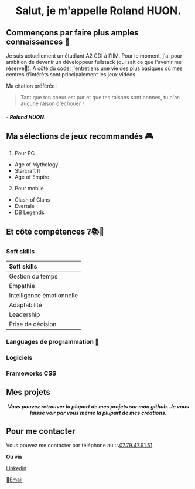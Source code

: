 # <center> **Salut, je m'appelle Roland HUON.** </center>

## Commençons par faire plus amples connaissances 👋

Je suis actuellement un étudiant A2 CDI à l'IIM. Pour le moment, j'ai pour ambition de devenir un développeur fullstack (qui sait ce que l'avenir me réserve👀). A côté du code, j'entretiens une vie des plus basiques où mes centres d'intérêts sont principalement les jeux vidéos.

Ma citation préférée :
> Tant que ton coeur est pur et que tes raisons sont bonnes,
> tu n'as aucune raison d'échouer ! 

##### <right> *- Roland HUON.* </right>


## Ma sélections de jeux recommandés 🎮

1. Pour PC
- Age of Mythology
- Starcraft II
- Age of Empire

2. Pour mobile
- Clash of Clans
- Evertale
- DB Legends

## Et côté compétences ?📚🤔

### Soft skills
<center>

| Soft skills |
| :--- |
| Gestion du temps |
| Empathie |
| Intelligence émotionnelle |
| Adaptabilité |
| Leadership |
| Prise de décision |

</center>

### Languages de programmation 📖

### Logiciels

### Frameworks CSS

## Mes projets

***<p style="text-align: center;"> Vous pouvez retrouver la plupart de mes projets sur mon github. Je vous laisse voir par vous même la plupart de mes créations. </p>***

## Pour me contacter

Vous pouvez me contacter par téléphone au : 📞[07.79.47.91.51](tel:0779479151)  

**Ou via**  

[Linkedin](www.linkedin.com/in/roland-huon)  

📧[Email](mailto:huonroland91@gmail.com)